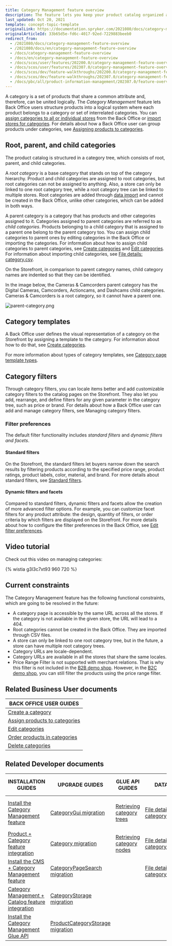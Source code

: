 ```yaml
---
title: Category Management feature overview
description: The feature lets you keep your product catalog organized and comprehensible for the customers who can easily navigate the storefront and search products quicker
last_updated: Oct 20, 2021
template: concept-topic-template
originalLink: https://documentation.spryker.com/2021080/docs/category-management-feature-overview
originalArticleId: 33b65d5e-fd6c-4017-92ed-7229883beeb0
redirect_from:
  - /2021080/docs/category-management-feature-overview
  - /2021080/docs/en/category-management-feature-overview
  - /docs/category-management-feature-overview
  - /docs/en/category-management-feature-overview
  - /docs/scos/user/features/202200.0/category-management-feature-overview.html
  - /docs/scos/user/features/202307.0/category-management-feature-overview.html
  - /docs/scos/dev/feature-walkthroughs/202200.0/category-management-feature-walkthrough.html
  - /docs/scos/dev/feature-walkthroughs/202307.0/category-management-feature-walkthrough.html
  - /docs/pbc/all/product-information-management/202307.0/feature-overviews/category-management-feature-overview.html
---
```


A category is a set of products that share a common attribute and, therefore, can be united logically. The *Category Management* feature lets Back Office users structure products into a logical system where each product belongs to a category or set of interrelated categories. You can [assign categories to all or individual stores](/docs/pbc/all/product-information-management/{{page.version}}/base-shop/manage-in-the-back-office/categories/assign-products-to-categories.html) from the Back Office or [import stores for categories](/docs/pbc/all/product-information-management/{{page.version}}/base-shop/import-and-export-data/categories-data-import/import-file-details-category-store.csv.html). For details about how a Back Office user can group products under categories, see [Assigning products to categories](/docs/pbc/all/product-information-management/{{page.version}}/base-shop/manage-in-the-back-office/categories/assign-products-to-categories.html).

## Root, parent, and child categories

The product catalog is structured in a category tree, which consists of root, parent, and child categories.

A *root category* is a base category that stands on top of the category hierarchy. Product and child categories are assigned to root categories, but root categories can not be assigned to anything. Also, a store can only be linked to one root category tree, while a root category tree can be linked to multiple stores. Root categories are added through [data import](/docs/pbc/all/product-information-management/{{page.version}}/base-shop/import-and-export-data/categories-data-import/import-file-details-category.csv.html) and cannot be created in the Back Office, unlike other categories, which can be added in both ways.

A parent category is a category that has products and other categories assigned to it. Categories assigned to parent categories are referred to as *child categories*. Products belonging to a child category that is assigned to a parent one belong to the parent category too. You can assign child categories to parent ones by editing categories in the Back Office or importing the categories. For information about how to assign child categories to parent categories, see [Create categories](/docs/pbc/all/product-information-management/{{page.version}}/base-shop/manage-in-the-back-office/categories/create-categories.html) and [Edit categories](/docs/pbc/all/product-information-management/{{page.version}}/base-shop/manage-in-the-back-office/categories/edit-categories.html). For information about importing child categories, see [File details: category.csv](/docs/pbc/all/product-information-management/{{page.version}}/base-shop/import-and-export-data/categories-data-import/import-file-details-category.csv.html).

On the Storefront, in comparison to parent category names, child category names are indented so that they can be identified.

In the image below, the Cameras & Camcorders parent category has the Digital Cameras, Camcorders, Actioncams, and Dashcams child categories. Cameras & Camcorders is a root category, so it cannot have a parent one.

![parent-category.png](https://spryker.s3.eu-central-1.amazonaws.com/docs/Features/Catalog+Management/Category+Management/Category+Management+Feature+Overview/parent-category.png)


## Category templates

A Back Office user defines the visual representation of a category on the Storefront by assigning a template to the category. For information about how to do that, see [Create categories](/docs/pbc/all/product-information-management/{{page.version}}/base-shop/manage-in-the-back-office/categories/create-categories.html).

For more information about types of category templates, see [Category page template types](/docs/pbc/all/product-information-management/{{page.version}}/base-shop/manage-in-the-back-office/categories/create-categories.html#reference-information-template).

## Category filters

Through category filters, you can locale items better and add customizable category filters to the catalog pages on the Storefront. They also let you add, rearrange, and define filters for any given parameter in the category tree, such as price or brand. For details about how a Back Office user can add and manage category filters, see Managing category filters.

### Filter preferences

The default filter functionality includes *standard filters* and *dynamic filters and facets*.

#### Standard filters

On the Storefront, the standard filters let buyers narrow down the search results by filtering products according to the specified price range, product ratings, product labels, color, material, and brand. For more details about standard filters, see [Standard filters](/docs/pbc/all/search/{{page.version}}/base-shop/search-feature-overview/standard-filters-overview.html).

#### Dynamic filters and facets

Compared to standard filters, dynamic filters and facets allow the creation of more advanced filter options. For example, you can customize facet filters for any product attribute: the design, quantity of filters, or order criteria by which filters are displayed on the Storefront. For more details about how to configure the filter preferences in the Back Office, see [Edit filter preferences](/docs/pbc/all/search/{{page.version}}/base-shop/manage-in-the-back-office/filter-preferences/edit-filter-preferences.html).

## Video tutorial
Check out this video on managing categories:

{% wistia g3l3c7xt93 960 720 %}

## Current constraints

The Category Management feature has the following functional constraints, which are going to be resolved in the future:

* A category page is accessible by the same URL across all the stores. If the category is not available in the given store, the URL will lead to a 404.
* Root categories cannot be created in the Back Office. They are imported through CSV files.
* A store can only be linked to one root category tree, but in the future, a store can have multiple root category trees.
* Category URLs are locale-dependent.
* Category URLs are available in all the stores that share the same locales.
* Price Range Filter is not supported with merchant relations. That is why this filter is not included in the [B2B demo shop](/docs/about/all/b2b-suite.html). However, in the [B2C demo shop](/docs/about/all/b2c-suite.html), you can still filter the products using the price range filter.

## Related Business User documents

|BACK OFFICE USER GUIDES|
|---|
| [Create a category](/docs/pbc/all/product-information-management/{{page.version}}/base-shop/manage-in-the-back-office/categories/create-categories.html) |
| [Assign products to categories](/docs/pbc/all/product-information-management/{{page.version}}/base-shop/manage-in-the-back-office/categories/assign-products-to-categories.html) |
| [Edit categories](/docs/pbc/all/product-information-management/{{page.version}}/base-shop/manage-in-the-back-office/categories/edit-categories.html) |
| [Order products in categories](/docs/pbc/all/product-information-management/{{page.version}}/base-shop/manage-in-the-back-office/categories/order-products-in-categories.html) |
| [Delete categories](/docs/pbc/all/product-information-management/{{page.version}}/base-shop/manage-in-the-back-office/categories/delete-categories.html) |


## Related Developer documents

| INSTALLATION GUIDES | UPGRADE GUIDES| GLUE API GUIDES  | DATA IMPORT | TUTORIALS AND HOWTOS |
|---------|---------|---------|---------|---------|
| [Install the Category Management feature](/docs/pbc/all/product-information-management/{{page.version}}/base-shop/install-and-upgrade/install-features/install-the-category-management-feature.html) | [CategoryGui migration](/docs/pbc/all/product-information-management/{{page.version}}/base-shop/install-and-upgrade/upgrade-modules/upgrade-the-categorygui-module.html)| [Retrieving category trees](/docs/pbc/all/product-information-management/{{page.version}}/base-shop/manage-using-glue-api/categories/glue-api-retrieve-category-trees.html)  | [File details: category.csv](/docs/pbc/all/product-information-management/{{page.version}}/base-shop/import-and-export-data/categories-data-import/import-file-details-category.csv.html)  | [HowTo: Manage a big number of categories](/docs/pbc/all/product-information-management/{{page.version}}/base-shop/tutorials-and-howtos/howto-manage-a-big-number-of-categories.html)  |
| [Product + Category feature integration](/docs/pbc/all/product-information-management/{{page.version}}/base-shop/install-and-upgrade/install-features/install-the-product-category-feature.html)  | [Category migration](/docs/pbc/all/product-information-management/{{page.version}}/base-shop/install-and-upgrade/upgrade-modules/upgrade-the-category-module.html) | [Retrieving category nodes](/docs/pbc/all/product-information-management/{{page.version}}/base-shop/manage-using-glue-api/categories/glue-api-retrieve-category-nodes.html) | [File details: category_template.csv](/docs/pbc/all/product-information-management/{{page.version}}/base-shop/import-and-export-data/categories-data-import/import-file-details-category-template.csv.html)  |   |
| [Install the CMS + Category Management feature](/docs/pbc/all/content-management-system/{{page.version}}/base-shop/install-and-upgrade/install-features/install-the-cms-category-management-feature.html)  | [CategoryPageSearch migration](/docs/pbc/all/search/{{page.version}}/base-shop/install-and-upgrade/upgrade-modules/upgrade-the-categorypagesearch-module.html) |  | [File details: category_store.csv](/docs/pbc/all/product-information-management/{{page.version}}/base-shop/import-and-export-data/categories-data-import/import-file-details-category-store.csv.html) |   |
| [Category Management + Catalog feature integration](/docs/pbc/all/product-information-management/{{page.version}}/base-shop/install-and-upgrade/install-features/install-the-category-management-catalog-feature.html) | [CategoryStorage migration](/docs/pbc/all/product-information-management/{{page.version}}/base-shop/install-and-upgrade/upgrade-modules/upgrade-the-categorystorage-module.html) |   |   |   |
| [Install the Category Management Glue API](/docs/pbc/all/product-information-management/{{page.version}}/base-shop/install-and-upgrade/install-glue-api/install-the-category-management-glue-api.html) | [ProductCategoryStorage migration](/docs/pbc/all/product-information-management/{{page.version}}/base-shop/install-and-upgrade/upgrade-modules/upgrade-the-productcategorystorage-module.html) |   |   |   |
